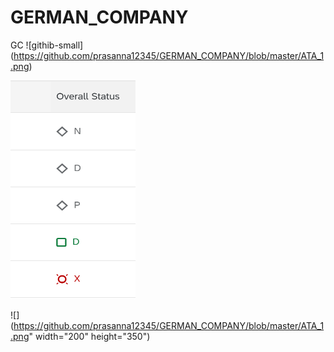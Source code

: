 # GERMAN_COMPANY
GC
![githib-small] (https://github.com/prasanna12345/GERMAN_COMPANY/blob/master/ATA_1.png)


<img src="https://github.com/prasanna12345/GERMAN_COMPANY/blob/master/ATA_1.png" width="200" height="350">

![](https://github.com/prasanna12345/GERMAN_COMPANY/blob/master/ATA_1.png" width="200" height="350") 
